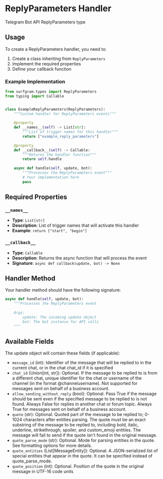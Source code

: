 # ReplyParameters Handler

Telegram Bot API ReplyParameters type

## Usage

To create a ReplyParameters handler, you need to:

1. Create a class inheriting from `ReplyParameters`
2. Implement the required properties
3. Define your callback function

### Example Implementation

```python
from surfgram.types import ReplyParameters
from typing import Callable


class ExampleReplyParameters(ReplyParameters):
    """Custom handler for ReplyParameters events"""
    
    @property
    def __names__(self) -> List[str]:
        """List of trigger names for this handler"""
        return ["example_reply_parameters"]
    
    @property
    def __callback__(self) -> Callable:
        """Returns the handler function"""
        return self.handle
    
    async def handle(self, update, bot):
        """Processes the ReplyParameters event"""
        # Your implementation here
        pass
```

## Required Properties

### `__names__`
- **Type**: `List[str]`
- **Description**: List of trigger names that will activate this handler
- **Example**: `return ["start", "begin"]`

### `__callback__`
- **Type**: `Callable`
- **Description**: Returns the async function that will process the event
- **Signature**: `async def callback(update, bot) -> None`

## Handler Method

Your handler method should have the following signature:

```python
async def handle(self, update, bot):
    """Processes the ReplyParameters event
    
    Args:
        update: The incoming update object
        bot: The bot instance for API calls
    """
```

## Available Fields

The update object will contain these fields (if applicable):

- `message_id` (int): Identifier of the message that will be replied to in the current chat, or in the chat chat_id if it is specified
- `chat_id` (Union[int, str]): Optional. If the message to be replied to is from a different chat, unique identifier for the chat or username of the channel (in the format @channelusername). Not supported for messages sent on behalf of a business account.
- `allow_sending_without_reply` (bool): Optional. Pass True if the message should be sent even if the specified message to be replied to is not found. Always False for replies in another chat or forum topic. Always True for messages sent on behalf of a business account.
- `quote` (str): Optional. Quoted part of the message to be replied to; 0-1024 characters after entities parsing. The quote must be an exact substring of the message to be replied to, including bold, italic, underline, strikethrough, spoiler, and custom_emoji entities. The message will fail to send if the quote isn't found in the original message.
- `quote_parse_mode` (str): Optional. Mode for parsing entities in the quote. See formatting options for more details.
- `quote_entities` (List[MessageEntity]): Optional. A JSON-serialized list of special entities that appear in the quote. It can be specified instead of quote_parse_mode.
- `quote_position` (int): Optional. Position of the quote in the original message in UTF-16 code units
